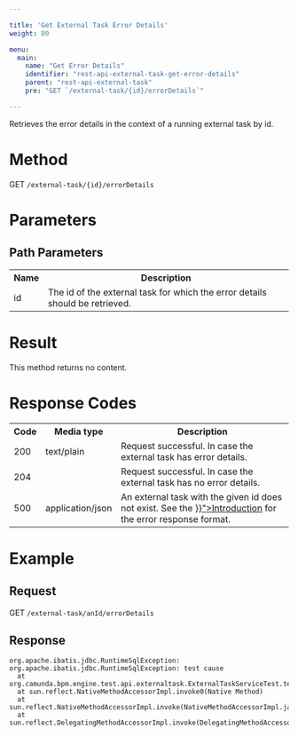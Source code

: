 ```yaml
---

title: 'Get External Task Error Details'
weight: 80

menu:
  main:
    name: "Get Error Details"
    identifier: "rest-api-external-task-get-error-details"
    parent: "rest-api-external-task"
    pre: "GET `/external-task/{id}/errorDetails`"

---
```



Retrieves the error details in the context of a running external task by id.

# Method

GET `/external-task/{id}/errorDetails`


# Parameters

## Path Parameters

<table class="table table-striped">
  <tr>
    <th>Name</th>
    <th>Description</th>
  </tr>
  <tr>
    <td>id</td>
    <td>The id of the external task for which the error details should be retrieved.</td>
  </tr>
</table>

# Result

This method returns no content.


# Response Codes

<table class="table table-striped">
  <tr>
    <th>Code</th>
    <th>Media type</th>
    <th>Description</th>
  </tr>
  <tr>
    <td>200</td>
    <td>text/plain</td>
    <td>Request successful. In case the external task has error details.</td>
  </tr>
  <tr>
    <td>204</td>
    <td></td>
    <td>Request successful. In case the external task has no error details.</td>
  </tr>
  <tr>
    <td>500</td>
    <td>application/json</td>
    <td>An external task with the given id does not exist. See the <a href="{{< ref "/reference/rest/overview/_index.md#error-handling" >}}">Introduction</a> for the error response format.</td>
  </tr>
</table>

# Example

## Request

GET `/external-task/anId/errorDetails`

## Response

```shell script
org.apache.ibatis.jdbc.RuntimeSqlException: org.apache.ibatis.jdbc.RuntimeSqlException: test cause
  at org.camunda.bpm.engine.test.api.externaltask.ExternalTaskServiceTest.testHandleFailureWithErrorDetails(ExternalTaskServiceTest.java:1424)
  at sun.reflect.NativeMethodAccessorImpl.invoke0(Native Method)
  at sun.reflect.NativeMethodAccessorImpl.invoke(NativeMethodAccessorImpl.java:62)
  at sun.reflect.DelegatingMethodAccessorImpl.invoke(DelegatingMethodAccessorImpl.java:43)
```
